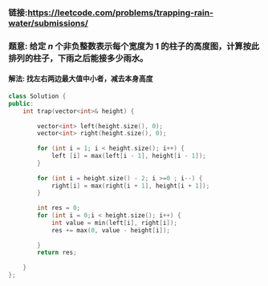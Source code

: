 ### 链接:https://leetcode.com/problems/trapping-rain-water/submissions/

### 题意: 给定 *n* 个非负整数表示每个宽度为 1 的柱子的高度图，计算按此排列的柱子，下雨之后能接多少雨水。

#### 解法: 找左右两边最大值中小者，减去本身高度

```C++
class Solution {
public:
    int trap(vector<int>& height) {
        
        vector<int> left(height.size(), 0);
        vector<int> right(height.size(), 0);
        
        for (int i = 1; i < height.size(); i++) {
            left [i] = max(left[i - 1], height[i - 1]);            
        }
        
        for (int i = height.size() - 2; i >=0 ; i--) {
            right[i] = max(right[i + 1], height[i + 1]);
        }
        
        int res = 0;
        for (int i = 0;i < height.size(); i++) {
            int value = min(left[i], right[i]);
            res += max(0, value - height[i]);
                
        }
        return res;
        
    }
};
```

